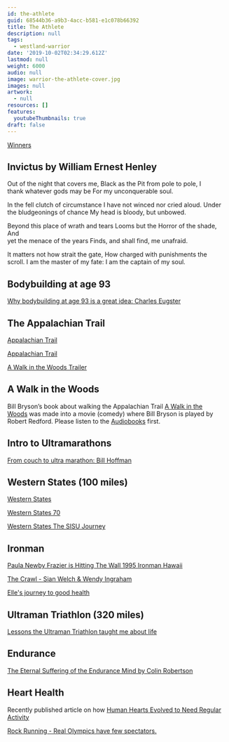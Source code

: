```yaml
---
id: the-athlete
guid: 68544b36-a9b3-4acc-b581-e1c078b66392
title: The Athlete
description: null
tags:
  - westland-warrior
date: '2019-10-02T02:34:29.612Z'
lastmod: null
weight: 6000
audio: null
image: warrior-the-athlete-cover.jpg
images: null
artwork:
  - null
resources: []
features:
  youtubeThumbnails: true
draft: false
---
```


[Winners](https://www.youtube.com/watch?v=paOvrIKH2Os "Play Video")

## Invictus by William Ernest Henley

Out of the night that covers me, Black as the Pit from pole to pole, I\
thank whatever gods may be For my unconquerable soul.

In the fell clutch of circumstance I have not winced nor cried aloud. Under\
the bludgeonings of chance My head is bloody, but unbowed.

Beyond this place of wrath and tears Looms but the Horror of the shade, And\
yet the menace of the years Finds, and shall find, me unafraid.

It matters not how strait the gate, How charged with punishments the\
scroll. I am the master of my fate: I am the captain of my soul.

## Bodybuilding at age 93

[Why bodybuilding at age 93 is a great idea: Charles Eugster](https://www.youtube.com/watch?v=rGgoCm1hofM "Play Video")

## The Appalachian Trail

[Appalachian Trail](https://www.youtube.com/watch?v=hPSvdKTEZug "Play Video")

[Appalachian Trail](https://www.youtube.com/watch?v=hT8ZMp8Ec7U "Play Video")

[A Walk in the Woods Trailer](https://www.youtube.com/watch?v=cOF2LIAp9bw "Play Video")

## A Walk in the Woods

Bill Bryson’s book about walking the Appalachian Trail [A Walk in the\
Woods](https://www.audible.com/pd/A-Walk-in-the-Woods-Audiobook/B0091J9AQQ) was made into a movie (comedy) where Bill Bryson is played by\
Robert Redford. Please listen to the [Audiobooks](https://www.audible.com/pd/A-Walk-in-the-Woods-Audiobook/B0091J9AQQ) first.

## Intro to Ultramarathons

[From couch to ultra marathon: Bill Hoffman](https://www.youtube.com/watch?v=sQsaI8wfr8k "Play Video")

## Western States (100 miles)

[Western States](https://www.youtube.com/watch?v=kYgcTJBLwsU "Play Video")

[Western States 70](https://www.youtube.com/watch?v=Wqmu8glgE8U "Play Video")

[Western States The SISU Journey](https://www.youtube.com/watch?v=mmX1MGhR3WU "Play Video")

## Ironman

[Paula Newby Frazier is Hitting The Wall 1995 Ironman Hawaii](https://www.youtube.com/watch?v=g_utqeQALVE "Play Video")

[The Crawl - Sian Welch & Wendy Ingraham](https://www.youtube.com/watch?v=MTn1v5TGK_w "Play Video")

[Elle's journey to good health](https://www.youtube.com/watch?v=oGW5APQVg-c "Play Video")

## Ultraman Triathlon (320 miles)

[Lessons the Ultraman Triathlon taught me about life](https://www.youtube.com/watch?v=P5pm-FyovNk "Play Video")

## Endurance

[The Eternal Suffering of the Endurance Mind by Colin Robertson](https://www.youtube.com/watch?v=DJrdV0ZQWxQ "Play Video")

## Heart Health

Recently published article on how [Human Hearts Evolved to Need Regular\
Activity](https://www.insidescience.org/news/human-hearts-evolved-need-regular-activity)

[Rock Running - Real Olympics have few spectators.](https://www.youtube.com/watch?v=vs3WTVFChtw "Play Video")
